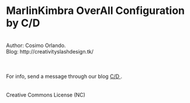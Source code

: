 MarlinKimbra OverAll Configuration by C/D
===============
<br>
Author: Cosimo Orlando.<br>
Blog: http://creativityslashdesign.tk/
<br>
<br>
<br>
<br>
For info, send a message through our blog <a href="http://creativityslashdesign.com"> C/D </a>.
<br>
<br>
<br>
Creative Commons License (NC)
